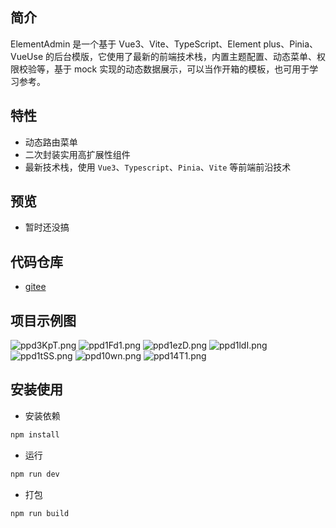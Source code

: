 ## 简介

ElementAdmin 是一个基于 Vue3、Vite、TypeScript、Element plus、Pinia、VueUse 的后台模版，它使用了最新的前端技术栈，内置主题配置、动态菜单、权限校验等，基于 mock 实现的动态数据展示，可以当作开箱的模板，也可用于学习参考。

## 特性

- 动态路由菜单
- 二次封装实用高扩展性组件
- 最新技术栈，使用 `Vue3`、`Typescript`、`Pinia`、`Vite` 等前端前沿技术

## 预览

- 暂时还没搞

## 代码仓库

- [gitee](https://gitee.com/A1059784729/Element-Admin)
<!-- - [github]() -->

## 项目示例图

<img src="https://s1.ax1x.com/2023/03/22/ppd3KpT.png" alt="ppd3KpT.png" border="0" />

<img src="https://s1.ax1x.com/2023/03/22/ppd1Fd1.md.png" alt="ppd1Fd1.png" border="0" />

<img src="https://s1.ax1x.com/2023/03/22/ppd1ezD.md.png" alt="ppd1ezD.png" border="0" />

<img src="https://s1.ax1x.com/2023/03/22/ppd1ldI.md.png" alt="ppd1ldI.png" border="0" />

<img src="https://s1.ax1x.com/2023/03/22/ppd1tSS.png" alt="ppd1tSS.png" border="0" />

<img src="https://s1.ax1x.com/2023/03/22/ppd10wn.png" alt="ppd10wn.png" border="0" />

<img src="https://s1.ax1x.com/2023/03/22/ppd14T1.png" alt="ppd14T1.png" border="0" />

## 安装使用

- 安装依赖

```bash
npm install
```

- 运行

```bash
npm run dev
```

- 打包

```bash
npm run build
```
